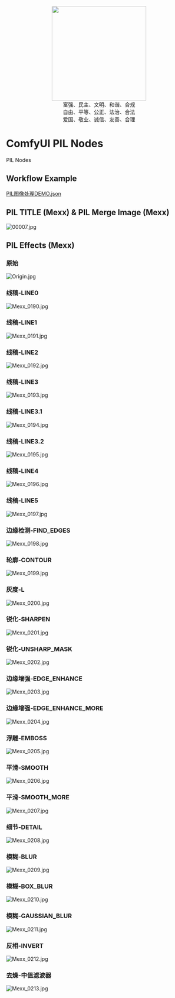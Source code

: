<div align="center">
    <img src="./image/icon.png" width="256px"/>
</div>
<div align="center">
    富强、民主、文明、和谐、合规
</div>
<div align="center">
    自由、平等、公正、法治、合法
</div>
<div align="center">
    爱国、敬业、诚信、友善、合理
</div>

# ComfyUI PIL Nodes

PIL Nodes

## Workflow Example

[PIL图像处理DEMO.json](example/PIL%E5%9B%BE%E5%83%8F%E5%A4%84%E7%90%86DEMO.json)

## PIL TITLE (Mexx) & PIL Merge Image (Mexx)

![00007.jpg](image/00007.jpg)

## PIL Effects (Mexx)

### 原始
![Origin.jpg](image/Origin.jpg)
### 线稿-LINE0
![Mexx_0190.jpg](image/Mexx_0190.jpg)
### 线稿-LINE1
![Mexx_0191.jpg](image/Mexx_0191.jpg)
### 线稿-LINE2
![Mexx_0192.jpg](image/Mexx_0192.jpg)
### 线稿-LINE3
![Mexx_0193.jpg](image/Mexx_0193.jpg)
### 线稿-LINE3.1
![Mexx_0194.jpg](image/Mexx_0194.jpg)
### 线稿-LINE3.2
![Mexx_0195.jpg](image/Mexx_0195.jpg)
### 线稿-LINE4
![Mexx_0196.jpg](image/Mexx_0196.jpg)
### 线稿-LINE5
![Mexx_0197.jpg](image/Mexx_0197.jpg)
### 边缘检测-FIND_EDGES
![Mexx_0198.jpg](image/Mexx_0198.jpg)
### 轮廓-CONTOUR
![Mexx_0199.jpg](image/Mexx_0199.jpg)
### 灰度-L
![Mexx_0200.jpg](image/Mexx_0200.jpg)
### 锐化-SHARPEN
![Mexx_0201.jpg](image/Mexx_0201.jpg)
### 锐化-UNSHARP_MASK
![Mexx_0202.jpg](image/Mexx_0202.jpg)
### 边缘增强-EDGE_ENHANCE
![Mexx_0203.jpg](image/Mexx_0203.jpg)
### 边缘增强-EDGE_ENHANCE_MORE
![Mexx_0204.jpg](image/Mexx_0204.jpg)
### 浮雕-EMBOSS
![Mexx_0205.jpg](image/Mexx_0205.jpg)
### 平滑-SMOOTH
![Mexx_0206.jpg](image/Mexx_0206.jpg)
### 平滑-SMOOTH_MORE
![Mexx_0207.jpg](image/Mexx_0207.jpg)
### 细节-DETAIL
![Mexx_0208.jpg](image/Mexx_0208.jpg)
### 模糊-BLUR
![Mexx_0209.jpg](image/Mexx_0209.jpg)
### 模糊-BOX_BLUR
![Mexx_0210.jpg](image/Mexx_0210.jpg)
### 模糊-GAUSSIAN_BLUR
![Mexx_0211.jpg](image/Mexx_0211.jpg)
### 反相-INVERT
![Mexx_0212.jpg](image/Mexx_0212.jpg)
### 去燥-中值滤波器
![Mexx_0213.jpg](image/Mexx_0213.jpg)